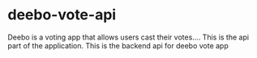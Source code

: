 # deebo-vote-api
Deebo is a voting app that allows users cast their votes.... This is the api part of the application.
This is the backend api for deebo vote app
